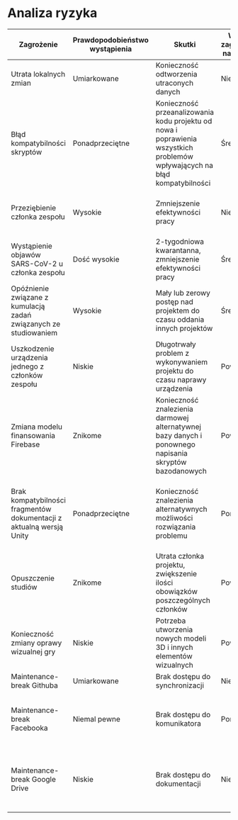 # **Analiza ryzyka**

| **Zagrożenie** | **Prawdopodobieństwo wystąpienia** | **Skutki** | **Wpływ zagrożenia na projekt** | **Ruch Zapobiegawczy** | **Działania profilaktyczne** |
| --- | --- | --- | --- | --- | --- |
| Utrata lokalnych zmian | Umiarkowane | Konieczność odtworzenia utraconych danych | Niewielki | Łagodzenie ryzyka | Regularne wysyłanie danych na repozytorium Git |
| Błąd kompatybilności skryptów | Ponadprzeciętne | Konieczność przeanalizowania kodu projektu od nowa i poprawienia wszystkich problemów wpływających na błąd kompatybilności | Średni | Unikanie ryzyka | Modułowa konstrukcja projektu pozwalająca na zminimalizowanie potencjalnego błędu jedynie do konkretnego modułu |
| Przeziębienie członka zespołu | Wysokie | Zmniejszenie efektywności pracy | Niewielki | Unikanie ryzyka | Adekwatne ubieranie się, odpowiednia dieta, dbanie o odporność |
| Wystąpienie objawów SARS-CoV-2 u członka zespołu | Dość wysokie | 2-tygodniowa kwarantanna, zmniejszenie efektywności pracy | Średni | Unikanie ryzyka | Przestrzeganie zasad sanitarnych |
| Opóźnienie związane z kumulacją zadań związanych ze studiowaniem | Wysokie | Mały lub zerowy postęp nad projektem do czasu oddania innych projektów | Średni | Unikanie ryzyka | Systematyczna praca |
| Uszkodzenie urządzenia jednego z członków zespołu | Niskie | Długotrwały problem z wykonywaniem projektu do czasu naprawy urządzenia | Poważny | Unikanie ryzyka | Traktowanie urządzeń z zachowaniem zasad ostrożności |
| Zmiana modelu finansowania Firebase | Znikome | Konieczność znalezienia darmowej alternatywnej bazy danych i ponownego napisania skryptów bazodanowych | Poważny | Akceptacja ryzyka | Brak działań profilaktycznych |
| Brak kompatybilności fragmentów dokumentacji z aktualną wersją Unity | Ponadprzeciętne | Konieczność znalezienia alternatywnych możliwości rozwiązania problemu | Pomijalny | Unikanie ryzyka | Gdy to możliwe używanie najnowszej dokumentacji Unity, używanie tylko wcześniej przetestowanych metod i funkcji |
| Opuszczenie studiów | Znikome | Utrata członka projektu, zwiększenie ilości obowiązków poszczególnych członków | Poważny | Akceptacja ryzyka | Zmiana założeń projektu tak, aby były w granicach możliwości pozostałego zespołu |
| Konieczność zmiany oprawy wizualnej gry | Niskie | Potrzeba utworzenia nowych modeli 3D i innych elementów wizualnych | Poważny | Akceptacja ryzyka | Posiadanie alternatywnego pomysłu, który będzie bezpieczny w realizacji |
| Maintenance-break Githuba | Umiarkowane | Brak dostępu do synchronizacji | Niewielki | Akceptacja ryzyka | Brak działań profilaktycznych |
| Maintenance-break Facebooka | Niemal pewne | Brak dostępu do komunikatora | Pomijalny | Łagodzenie ryzyka | Wykorzystywanie Discorda oraz Telegrama jako zapasowych możliwości komunikacji |
| Maintenance-break Google Drive | Niskie | Brak dostępu do dokumentacji | Niewielki | Akceptacja ryzyka | Lokalne backupy rozwiązują problem dostępu, jednak wspólne tworzenie dokumentów jest niemożliwe |